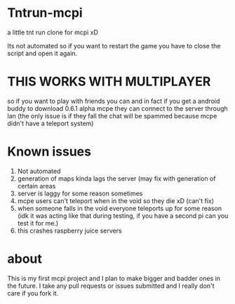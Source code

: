 # Tntrun-mcpi
a little tnt run clone for mcpi xD

Its not automated so if you want to restart the game you have to close the script and open it again. 
# THIS WORKS WITH MULTIPLAYER 
so if you want to play with friends you can and in fact if you get a android buddy to download 0.6.1 alpha mcpe they can connect to the server through lan 
(the only issue is if they fall the chat will be spammed because mcpe didn't have a teleport system)

# Known issues
1. Not automated
1. generation of maps kinda lags the server (may fix with generation of certain areas
1. server is laggy for some reason sometimes 
1. mcpe users can't teleport when in the void so they die xD (can't fix)
1. when someone falls in the void everyone teleports up for some reason (idk it was acting like that during testing, if you have a second pi can you test it for me.)
1. this crashes raspberry juice servers 
# about
This is my first mcpi project and I plan to make bigger and badder ones in the future. I take any pull requests or issues submitted and I really don't care if you fork it. 
